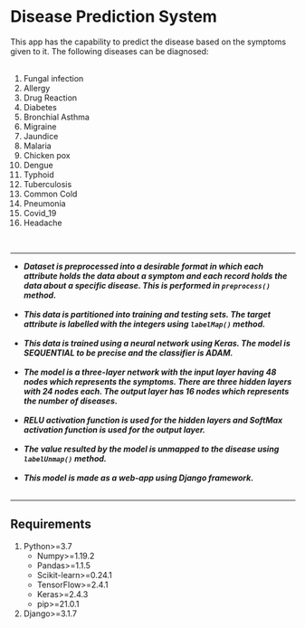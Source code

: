 # Disease Prediction System
This app has the capability to predict the disease based on the symptoms given to it.
The following diseases can be diagnosed:<br/></br>
1. Fungal infection<br/>
2. Allergy<br/>
3. Drug Reaction<br/>
4. Diabetes<br/>
5. Bronchial Asthma<br/>
6. Migraine<br/>
7. Jaundice<br/>
8. Malaria<br/>
9. Chicken pox<br/>
10. Dengue<br/>
11. Typhoid<br/>
12. Tuberculosis<br/>
13. Common Cold<br/>
14. Pneumonia<br/>
15. Covid_19<br/>
16. Headache<br/>
</br>

---

* _**Dataset is preprocessed into a desirable format in which each attribute holds the data about a symptom and each record holds the data about a specific disease. This is performed in `preprocess()` method.**_</br></br>
* _**This data is partitioned into training and testing sets. The target attribute is labelled with the integers using `labelMap()` method.**_</br></br>
* _**This data is trained using a neural network using Keras. The model is SEQUENTIAL to be precise and the classifier is ADAM.**_</br></br>
* _**The model is a three-layer network with the input layer having 48 nodes which represents the symptoms. There are three hidden layers with 24 nodes each. The output layer has 16 nodes which represents the number of diseases.**_</br></br>
* _**RELU activation function is used for the hidden layers and SoftMax activation function is used for the output layer.**_</br></br>
* _**The value resulted by the model is unmapped to the disease using `labelUnmap()` method.**_</br></br>
* _**This model is made as a web-app using Django framework.**_</br></br>

---

## Requirements

1. Python>=3.7
    * Numpy>=1.19.2
    * Pandas>=1.1.5
    * Scikit-learn>=0.24.1
    * TensorFlow>=2.4.1
    * Keras>=2.4.3
    * pip>=21.0.1
2. Django>=3.1.7
